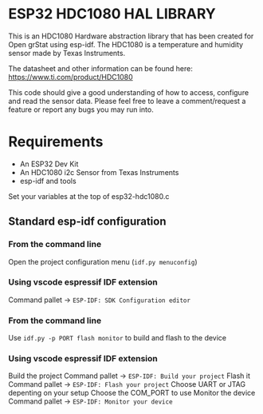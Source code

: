 # ESP32 HDC1080 HAL LIBRARY
This is an HDC1080 Hardware abstraction library that has been created for Open grStat using esp-idf.
The HDC1080 is a temperature and humidity sensor made by Texas Instruments.

The datasheet and other information can be found here: https://www.ti.com/product/HDC1080

This code should give a good understanding of how to access, configure and read the sensor data.
Please feel free to leave a comment/request a feature or report any bugs you may run into.

# Requirements

- An ESP32 Dev Kit
- An HDC1080 i2c Sensor from Texas Instruments
- esp-idf and tools

Set your variables at the top of esp32-hdc1080.c

## Standard esp-idf configuration

### From the command line
Open the project configuration menu (`idf.py menuconfig`)
### Using vscode espressif IDF extension
Command pallet -> `ESP-IDF: SDK Configuration editor`

### From the command line
Use `idf.py -p PORT flash monitor` to build and flash to the device
### Using vscode espressif IDF extension
Build the project
Command pallet -> `ESP-IDF: Build your project`
Flash it
Command pallet -> `ESP-IDF: Flash your project`
  Choose UART or JTAG depenting on your setup
  Choose the COM_PORT to use
Monitor the device
Command pallet -> `ESP-IDF: Monitor your device`